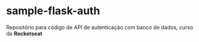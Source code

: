 # sample-flask-auth

Repositório para código de API de autenticação com banco de dados, curso da **Rocketseat**
